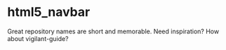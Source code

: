 # html5_navbar
Great repository names are short and memorable. Need inspiration? How about vigilant-guide?
